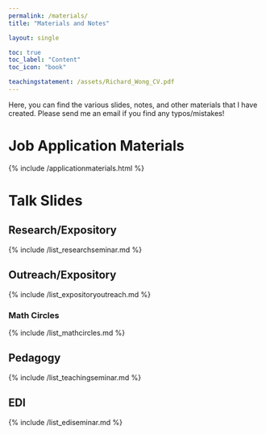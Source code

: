 ```yaml
---
permalink: /materials/
title: "Materials and Notes"

layout: single

toc: true
toc_label: "Content"
toc_icon: "book"

teachingstatement: /assets/Richard_Wong_CV.pdf
---
```


Here, you can find the various slides, notes, and other materials that I have created.   Please send me an email if you find any typos/mistakes!

<!--end_excerpt-->

# Job Application Materials

{% include /applicationmaterials.html %}

<!--<div class="notice--warning">
{% include /jobmarket.md %}
</div>-->

# Talk Slides



## Research/Expository

<div class="standoutlist" markdown="1">
{% include /list_researchseminar.md %}

</div>

## Outreach/Expository

<div class="standoutlist" markdown="1">
{% include /list_expositoryoutreach.md %}
</div>

### Math Circles

<div class="standoutlist" markdown="1">
{% include /list_mathcircles.md %}
</div>

## Pedagogy

<div class="standoutlist" markdown="1">
{% include /list_teachingseminar.md %}
</div>

## EDI

<div class="standoutlist" markdown="1">
{% include /list_ediseminar.md %}
</div>